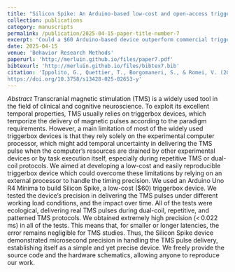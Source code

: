 ```yaml
---
title: "Silicon Spike: An Arduino-based low-cost and open-access triggerbox to precisely control TMS devices"
collection: publications
category: manuscripts
permalink: /publication/2025-04-15-paper-title-number-7
excerpt: 'Could a $60 Arduino-based device outperform commercial triggerboxes for TMS precision—down to the microsecond?'
date: 2025-04-15
venue: 'Behavior Research Methods'
paperurl: 'http://merluin.github.io/files/paper7.pdf'
bibtexurl: 'http://merluin.github.io/files/bibtex7.bib'
citation: 'Ippolito, G., Quettier, T., Borgomaneri, S., & Romei, V. (2025). Silicon Spike: An Arduino-based low-cost and open-access triggerbox to precisely control TMS devices. Behavior Research Methods, 57(5), 145. 
https://doi.org/10.3758/s13428-025-02653-y'
---
```

*Abstract*
Transcranial magnetic stimulation (TMS) is a widely used tool in the field of clinical and cognitive neuroscience. To exploit its excellent temporal properties, TMS usually relies on triggerbox devices, which temporize the delivery of magnetic pulses according to the paradigm requirements. However, a main limitation of most of the widely used triggerbox devices is that they rely solely on the experimental computer processor, which might add temporal uncertainty in delivering the TMS pulse when the computer’s resources are drained by other experimental devices or by task execution itself, especially during repetitive TMS or dual-coil protocols. We aimed at developing a low-cost and easily reproducible triggerbox device which could overcome these limitations by relying on an external processor to handle the timing precision. We used an Arduino Uno R4 Minima to build Silicon Spike, a low-cost ($60) triggerbox device. We tested the device’s precision in delivering the TMS pulses under different working load conditions, and the impact over time. All of the tests were ecological, delivering real TMS pulses during dual-coil, repetitive, and patterned TMS protocols. We obtained extremely high precision (< 0.022 ms) in all of the tests. This means that, for smaller or longer latencies, the error remains negligible for TMS studies. Thus, the Silicon Spike device demonstrated microsecond precision in handling the TMS pulse delivery, establishing itself as a simple and yet precise device. We freely provide the source code and the hardware schematics, allowing anyone to reproduce our work.

